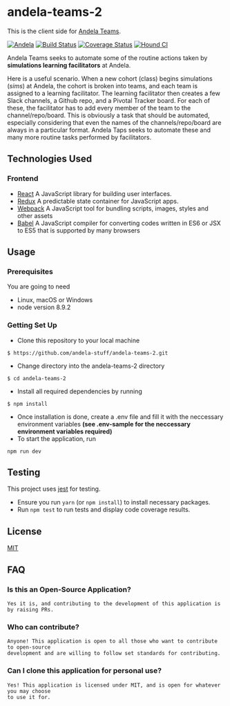 # andela-teams-2

This is the client side for [Andela Teams](https://andela-teams.herokuapp.com/).

[![Andela](https://andela-badge.herokuapp.com/)](https://andela.com)
[![Build Status](https://travis-ci.org/andela-stuff/andela-teams-2.svg?branch=develop)](https://travis-ci.org/andela-stuff/andela-teams-2)
[![Coverage Status](https://coveralls.io/repos/github/andela-stuff/andela-teams-2/badge.svg?branch=develop)](https://coveralls.io/github/andela-stuff/andela-teams-2?branch=develop)
[![Hound CI](https://camo.githubusercontent.com/23ee7a697b291798079e258bbc25434c4fac4f8b/68747470733a2f2f696d672e736869656c64732e696f2f62616467652f50726f7465637465645f62792d486f756e642d6138373364312e737667)](https://houndci.com)

Andela Teams seeks to automate some of the routine actions taken by __simulations learning facilitators__ at Andela.

Here is a useful scenario. When a new cohort (class) begins simulations (*sims*) at Andela, the cohort is broken into teams, and each team is assigned to a learning facilitator. The learning facilitator then creates a few Slack channels, a Github repo, and a Pivotal Tracker board. For each of these, the facilitator has to add every member of the team to the channel/repo/board. This is obviously a task that should be automated, especially considering that even the names of the channels/repo/board are always in a particular format. Andela Taps seeks to automate these and many more routine tasks performed by facilitators.

## Technologies Used
### Frontend
- [React](https://facebook.github.io/react/) A JavaScript library for building user interfaces.
- [Redux](http://redux.js.org/) A predictable state container for JavaScript apps.
- [Webpack](https://webpack.js.org/) A JavaScript tool for bundling scripts, images, styles and other assets
- [Babel](https://babeljs.io/) A JavaScript compiler for converting codes written in ES6 or JSX to ES5 that is supported by many browsers

## Usage

### Prerequisites ###
You are going to need

* Linux, macOS or Windows
* node version 8.9.2

### Getting Set Up ###
* Clone this repository to your local machine
```
$ https://github.com/andela-stuff/andela-teams-2.git
```
* Change directory into the andela-teams-2 directory
```
$ cd andela-teams-2
```
* Install all required dependencies by running
```
$ npm install
```
* Once installation is done, create a .env file and fill it with the neccessary environment variables **(see .env-sample for the neccessary environment variables required)**
* To start the application, run
```
npm run dev
```
## Testing

This project uses [jest](https://jestjs.io/) for testing.
* Ensure you run `yarn` (or `npm install`) to install necessary packages.
* Run `npm test` to run tests and display code coverage results.

## License

[MIT](LICENSE)

## FAQ

### Is this an Open-Source Application?

```
Yes it is, and contributing to the development of this application is by raising PRs.
```

### Who can contribute?

```
Anyone! This application is open to all those who want to contribute to open-source 
development and are willing to follow set standards for contributing.
```

### Can I clone this application for personal use?

```
Yes! This application is licensed under MIT, and is open for whatever you may choose 
to use it for.
```
